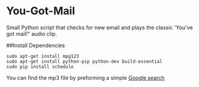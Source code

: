 # You-Got-Mail
Small Python script that checks for new email and plays the classic 'You've got mail!" audio clip.

##Install Dependencies

```
sudo apt-get install mpg123
sudo apt-get install python-pip python-dev build-essential
sudo pip install schedule
```
You can find the mp3 file by preforming a simple [Google search](https://www.google.com/#q=you've+got+mail+mp3)
